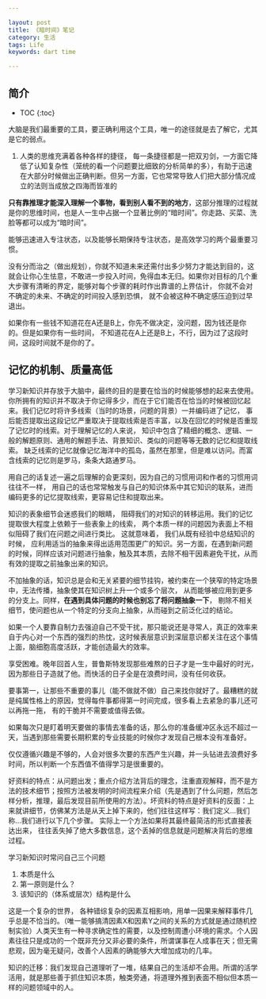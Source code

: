 ```yaml
---

layout: post
title: 《暗时间》笔记
category: 生活
tags: Life
keywords: dart time

---
```


## 简介

* TOC
{:toc}

大脑是我们最重要的工具，要正确利用这个工具，唯一的途径就是去了解它，尤其是它的弱点。

1. 人类的思维充满着各种各样的捷径， 每一条捷径都是一把双刃剑，一方面它降低了认知复杂性（笼统的看一个问题要比细致的分析简单的多），有助于迅速在大部分时候做出正确判断。但另一方面，它也常常导致人们把大部分情况成立的法则当成放之四海而皆准的

**只有靠推理才能深入理解一个事物，看到别人看不到的地方**，这部分推理的过程就是你的思维时间，也是人一生中占据一个显著比例的“暗时间”。你走路、买菜、洗脸等都可以成为“暗时间”。

能够迅速进入专注状态，以及能够长期保持专注状态，是高效学习的两个最重要习惯。

没有分而治之（做出规划），你就不知道未来还需付出多少努力才能达到目的，这就会让你心生怯意，不敢进一步投入时间，免得血本无归。如果你对目标的几个重大步骤有清晰的界定，能够对每个步骤的耗时作出靠谱的上界估计， 你就不会对不确定的未来、不确定的时间投入感到恐惧， 就不会被这种不确定感压迫到过早退出。

如果你有一些钱不知道花在A还是B上，你先不做决定，没问题，因为钱还是你的。但是如果你有一些时间， 不知道花在A上还是B上，不行，因为过了这段时间，这段时间就不是你的了。

## 记忆的机制、质量高低

学习新知识并存放于大脑中，最终的目的是要在恰当的时候能够想的起来去使用。你所拥有的知识并不取决于你记得多少，而在于它们能否在恰当的时候被回忆起来。我们记忆时将许多线索（当时的场景，问题的背景）一并编码进了记忆， 事后能否提取出这段记忆严重取决于提取线索是否丰富，以及在回忆的时候是否重现了记忆时的线索。对于理解记忆的人来说， 知识中包含了精细的概念、逻辑、一般的解题原则、通用的解题手法、背景知识、类似的问题等等无数的记忆和提取线索。 缺乏线索的记忆就像记忆海洋中的孤岛，虽然在那里，但是难以访问。而富含线索的记忆则是罗马，条条大路通罗马。

用自己的话复述一遍之后理解的会更深刻，因为自己的习惯用词和作者的习惯用词往往不一样， 用自己的话也常常触发与自己的知识体系中其它知识的联系，进而编码更多的记忆提取线索，更容易记住和提取出来。

知识的表象细节会迷惑我们的眼睛， 阻碍我们的对知识的转移运用。我们的记忆提取很大程度上依赖于一些表象上的线索， 两个本质一样的问题因为表面上不相似阻碍了我们在问题之间进行类比。 这就意味着， 我们从既有经验中总结知识的时候， 应利用适当的抽象来得出适用范围更广的知识。另一方面，在遇到新问题的时候，同样应该对问题进行抽象，触及其本质，去除不相干因素避免干扰，从而有效的提取之前抽象出来的知识。 

不加抽象的话，知识总是会和无关紧要的细节挂钩，被约束在一个狭窄的特定场景中，无法传播，抽象使其在知识树上升一个或多个层次， 从而能够被应用到更多的分支上。同样，**在遇到具体问题的时候也别忘了将问题抽象一下**， 剔除不相关细节，使问题也从一个特定的分支向上抽象，从而碰到之前泛化过的结论。 


如果一个人要靠自制力去强迫自己不受干扰，那只能说还是寻常人，真正的效率来自于内心对一个东西的强烈的热忱，这时候表层意识到深层意识都关注在这个事情上面，脑细胞高度活跃，才能创造最大的效率。

享受困难。晚年回首人生，普鲁斯特发现那些难熬的日子才是一生中最好的时光，因为那些日子造就了他。而快活的日子全是在浪费时间，没有任何收获。

要事第一，让那些不重要的事儿（能不做就不做）自己来找你就好了。最糟糕的就是纯属性格上的原因，觉得每件事都得第一时间完成，很多看上去紧急的事儿还可以再拖一拖， 有的干脆并不需要或值得去做。

如果每次只是盯着明天要做的事情去准备的话，那么你的准备缓冲区永远不超过一天，当遇到那些需要长期积累的专业技能的时候你才发现自己根本没有准备好。 

仅仅遵循兴趣是不够的，人会对很多次要的东西产生兴趣，并一头钻进去浪费好多时间，所以判断一个东西值不值得学习是很重要的。

好资料的特点：从问题出发；重点介绍方法背后的理念，注重直观解释，而不是方法的技术细节；按照方法被发明的时间流程来介绍（先是遇到了什么问题，然后怎样分析，推理，最后发现目前所使用的方法）。坏资料的特点是好资料的反面：上来就讲细节，仿佛某方法是从天上掉下来的，他们往往这样写：我们定义...我们称...我们进行以下几个步骤。 实际上一个方法如果将其最终最简洁的形式直接表达出来， 往往丢失掉了绝大多数信息，这个丢掉的信息就是问题解决背后的思维过程。

学习新知识时常问自己三个问题

1. 本质是什么
1. 第一原则是什么？
2. 该知识的（体系或层次）结构是什么

这是一个复杂的世界， 各种错综复杂的因素互相影响，用单一因果来解释事件几乎总是不恰当的。（唯一能够搞清因素X和因素Y之间的关系的方式就是通过随机控制实验）人类天生有一种寻求确定性的需要，以及控制周遭小环境的需求。个人因素往往只是成功的一个既非充分又非必要的条件，所谓谋事在人成事在天；但无需悲观，因为毫无疑问，改善个人因素的确能够大大增加成功的几率。

知识的迁移：我们发现自己道理听了一堆，结果自己的生活却不会用。所谓的活学活用，就是那些善于抓住知识本质，触类旁通，将道理外推到表面不相似但本质一样的问题领域中的人。